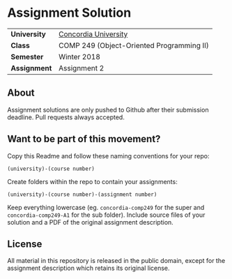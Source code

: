 Assignment Solution
================================


<table>
  <tr>
    <td><strong>University</strong></td><td><a href="http://www.concordia.ca/">Concordia University</a></td>
  </tr>
  <tr>
    <td><strong>Class</strong></td><td>COMP 249 (Object-Oriented Programming II)</td>
  </tr>
  <tr>
    <td><strong>Semester</strong></td><td>Winter 2018</td>
  </tr>
  <tr>
    <td><strong>Assignment</strong></td><td>Assignment 2</td>
  </tr>
</table>


About
--------------

Assignment solutions are only pushed to Github after their submission deadline. Pull requests always accepted.

Want to be part of this movement?
--------------

Copy this Readme and follow these naming conventions for your repo:

    (university)-(course number)
    
Create folders within the repo to contain your assignments:

    (university)-(course number)-(assignment number)

Keep everything lowercase (eg. `concordia-comp249` for the super and `concordia-comp249-A1` for the sub folder). Include source files of your solution and a PDF of the original assignment description.

License
--------------

All material in this repository is released in the public domain, except for the assignment description which retains its original license.
